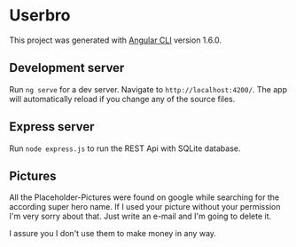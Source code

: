 # Userbro

This project was generated with [Angular CLI](https://github.com/angular/angular-cli) version 1.6.0.

## Development server

Run `ng serve` for a dev server. Navigate to `http://localhost:4200/`. The app will automatically reload if you change any of the source files.

## Express server
Run `node express.js` to run the REST Api with SQLite database.

## Pictures
All the Placeholder-Pictures were found on google while searching for the according super hero name. If I used your picture without your permission I'm very sorry about that. Just write an e-mail and I'm going to delete it.

I assure you I don't use them to make money in any way.
